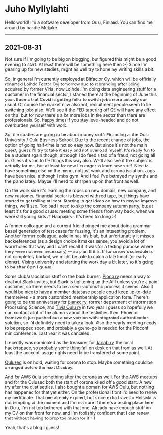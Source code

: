 # Juho Myllylahti

Hello world! I'm a software developer from Oulu, Finland. You can find me around by handle Mutjake. 

---

## 2021-08-31

Not sure if I'm going to be big on blogging, but figured this might be a good evening to start. At least there will be something here then :-) Since I'm gearing up for new studies, might as well try to hone my writing skills a bit.

So, in general I'm currently employed at Bitfactor Oy, which will be officially renamed Loihde Factor Oyj tomorrow due to rebranding after being acquired by former Viria, now Loihde. I'm doing data engineering stuff for a customer in the financial sector, I started there at the beginning of June this year. Seems that Covid is getting folks to switch jobs more actively our usual. Of course the market now also hot, recruitment people seem to be switching jobs also. We'll see if the FED tapering off QE will have any effect on this, but for now there's a lot more jobs in the sector than there are professionals. So, happy times if you stay level-headed and do not overburden yourself with work.

So, the studies are going to be about money stuff: Financing at the Oulu University / Oulu Business School. Due to the recent change of jobs, the option of going half-time is not so easy now. But since it's not the main quest, guess I'll try to take it easy and not overload myself. It's really fun to be a student again though, although I do feed a tad of a fraud, not going all in. Guess it's fun to try things this way also. We'll also see if the subject is actually for me, but at least for now I'm eager to learn new stuff. Nice to have something else on the menu, not just work and corona isolation. Jogs have been nice, although I miss gym. And I feel I've betrayed my synths and the piano lately. Maybe I'll need to sharpen up on that front as well.

On the work side it's learning the ropes on new domain, new company, and new customer. Financial sector is blessed with red tape, but things have started to get rolling at least. Starting to get ideas on how to maybe improve things, we'll see. Too bad I need to skip the company autumn party, but at least it's for a good cause: meeting some friends from way back, when we were still young kids at Haapajärvi. It's been too long :-)

A former colleague and a current friend pinged me about doing grammar-based generation of test cases for fuzzing, it's an interesting problem. Another former colleague, aohelin has his blab, but unfortunately it misses backreferences (as a design choice it makes sense, you avoid a lot of wormholes that way and I can't recall if it was for a testing purpose where they were not even necessary) -- so plan B it is. If tomorrow's schedule is not completely borked, we might be able to catch a late lunch (or early dinner). Vising university and starting the work day a bit later, so it's going to be after 6pm I guess.

Some club/association stuff on the back burner: [Pioco ry](https://www.pioco.fi/) needs a way to deal out Slack invites, but Slack is tightening up the API unless you're a paid customer, so there needs to be a semi-automatic process it seems. Also it would be nice to have a member database people could keep up-to-date themselves + a more customized membership application form. There's going to be the anniversary for [Blanko ry](https://www.blanko.fi/), former department of Information Processing Science, and [Tivia Oulu ry](https://tiviaoulu.fi/) in two year I guess so hopefully we can contact a lot of the alumnis about the festivities then. Phoenix framework just pushed out a new version with integrated authentication solution, so I'd definitely need to take a look. Also the yearly meeting needs to be prepped soon, and probably a go/no-go is needed for the Pioconf miniconference. Last year it was canceled.

I recently was nominated as the treasurer for [Tarlab ry](http://www.tarlab.fi/), the local hackerspace, so probably some thing fall on desk on that front as well. At least the account-usage rights need to be transfered at some point.

 [Oulusec](https://www.oulusec.fi/) is on hold, waiting for corona to stop. Maybe something could be arranged before the next Disobey.
 
 And for AWS Oulu something after the corona as well. For the AWS meetups and for the Oulusec both the start of corona killed off a good start. A new try after the dust settles. I also bought a domain for AWS Oulu, but nothing has happened for that yet either. On the professional front I'd need to renew my certificate. That one already expired, but since extra travel to Helsinki is not tempting at the moment and I'm not sure if there's a testing place here in Oulu, I'm not too bothered with that one. Already have enough stuff on my CV on that front for now, and I'm foolishly confident that I can renew that without having to prep too much for it :-)

Yeah, that's a blog I guess!
